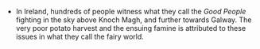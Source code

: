 ﻿

- In Ireland, hundreds of people witness what they call the *Good People* fighting in the sky above Knoch Magh, and further towards Galway. The very poor potato harvest and the ensuing famine is attributed to these issues in what they call the fairy world.
